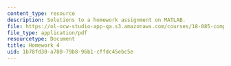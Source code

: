 ```yaml
---
content_type: resource
description: Solutions to a homework assignment on MATLAB.
file: https://ol-ocw-studio-app-qa.s3.amazonaws.com/courses/18-085-computational-science-and-engineering-i-fall-2008/1b78fd30a78079b896b1cffdc45ebc5e_mt4_18085_solf07.pdf
file_type: application/pdf
resourcetype: Document
title: Homework 4
uid: 1b78fd30-a780-79b8-96b1-cffdc45ebc5e
---
```

